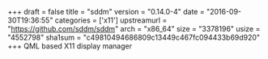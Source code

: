 +++
draft = false
title = "sddm"
version = "0.14.0-4"
date = "2016-09-30T19:36:55"
categories = ['x11']
upstreamurl = "https://github.com/sddm/sddm"
arch = "x86_64"
size = "3378196"
usize = "4552798"
sha1sum = "c49810494686809c13449c467fc094433b69d920"
+++
QML based X11 display manager